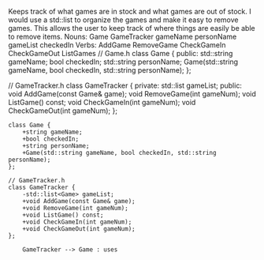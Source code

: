 Keeps track of what games are in stock and what games are out of stock. 
I would use a std::list to organize the games and make it easy to remove games. 
This allows the user to keep track of where things are easily be able to remove items.
Nouns:
Game
GameTracker
gameName
personName
gameList
checkedIn
Verbs:
AddGame
RemoveGame
CheckGameIn
CheckGameOut
ListGames
// Game.h
class Game {
public:
    std::string gameName;
    bool checkedIn;
    std::string personName;
    Game(std::string gameName, bool checkedIn, std::string personName);
};
 
// GameTracker.h
class GameTracker {
private:
    std::list<Game> gameList;
public:
    void AddGame(const Game& game);
    void RemoveGame(int gameNum);
    void ListGame() const;
    void CheckGameIn(int gameNum);
    void CheckGameOut(int gameNum);
};
```mermaid
class Game {
    +string gameName;
    +bool checkedIn;
    +string personName;
    +Game(std::string gameName, bool checkedIn, std::string personName);
};
 
// GameTracker.h
class GameTracker {
    -std::list<Game> gameList;
    +void AddGame(const Game& game);
    +void RemoveGame(int gameNum);
    +void ListGame() const;
    +void CheckGameIn(int gameNum);
    +void CheckGameOut(int gameNum);
};
 
    GameTracker --> Game : uses
```